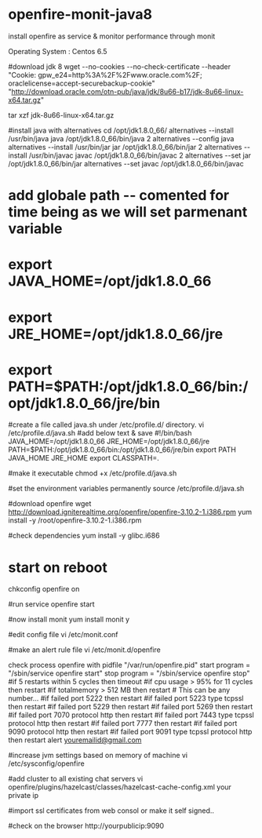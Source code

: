 # openfire-monit-java8
install openfire as service &amp; monitor performance through monit 

Operating System : Centos 6.5


#download jdk 8
wget --no-cookies --no-check-certificate --header "Cookie: gpw_e24=http%3A%2F%2Fwww.oracle.com%2F; oraclelicense=accept-securebackup-cookie" "http://download.oracle.com/otn-pub/java/jdk/8u66-b17/jdk-8u66-linux-x64.tar.gz"

tar xzf jdk-8u66-linux-x64.tar.gz

#install java with alternatives
cd /opt/jdk1.8.0_66/
alternatives --install /usr/bin/java java /opt/jdk1.8.0_66/bin/java 2
alternatives --config java
alternatives --install /usr/bin/jar jar /opt/jdk1.8.0_66/bin/jar 2
alternatives --install /usr/bin/javac javac /opt/jdk1.8.0_66/bin/javac 2
alternatives --set jar /opt/jdk1.8.0_66/bin/jar
alternatives --set javac /opt/jdk1.8.0_66/bin/javac

# add globale path -- comented for time being as we will set parmenant variable
# export JAVA_HOME=/opt/jdk1.8.0_66
# export JRE_HOME=/opt/jdk1.8.0_66/jre
# export PATH=$PATH:/opt/jdk1.8.0_66/bin:/opt/jdk1.8.0_66/jre/bin


#create a file called java.sh under /etc/profile.d/ directory.
vi /etc/profile.d/java.sh
#add below text & save
#!/bin/bash
JAVA_HOME=/opt/jdk1.8.0_66
JRE_HOME=/opt/jdk1.8.0_66/jre
PATH=$PATH:/opt/jdk1.8.0_66/bin:/opt/jdk1.8.0_66/jre/bin
export PATH JAVA_HOME JRE_HOME
export CLASSPATH=.

#make it executable
chmod +x /etc/profile.d/java.sh

#set the environment variables permanently
source /etc/profile.d/java.sh

#download openfire
wget http://download.igniterealtime.org/openfire/openfire-3.10.2-1.i386.rpm
yum install -y /root/openfire-3.10.2-1.i386.rpm

#check dependencies
yum install -y glibc.i686

# start on reboot
chkconfig openfire on

#run
service openfire start

#now install monit 
yum install monit y

#edit config file
vi /etc/monit.conf

#make an alert rule file
vi /etc/monit.d/openfire 

check process openfire
	with pidfile "/var/run/openfire.pid"
	start program = "/sbin/service openfire start"
	stop program = "/sbin/service openfire stop"
	#if 5 restarts within 5 cycles then timeout
	#if cpu usage > 95% for 11 cycles then restart
	#if totalmemory > 512 MB then restart # This can be any number...
	#if failed port 5222 then restart
	#if failed port 5223 type tcpssl then restart
	#if failed port 5229 then restart
	#if failed port 5269 then restart
	#if failed port 7070 protocol http then restart
	#if failed port 7443 type tcpssl protocol http then restart
	#if failed port 7777 then restart
	#if failed port 9090 protocol http then restart
	#if failed port 9091 type tcpssl protocol http then restart
  alert youremailid@gmail.com

#increase jvm settings based on memory of machine
vi /etc/sysconfig/openfire


#add cluster to all existing chat servers 
vi openfire/plugins/hazelcast/classes/hazelcast-cache-config.xml 
<member>your private ip</member>

#import ssl certificates from web consol or make it self signed.. 

#check on the browser
http://yourpublicip:9090


